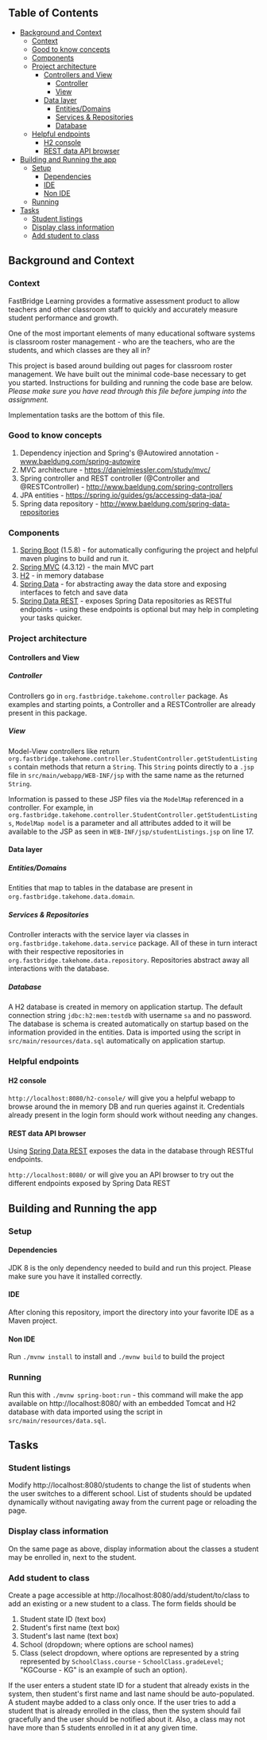 ## Table of Contents
- [Background and Context](#background-and-context)
  * [Context](#context)
  * [Good to know concepts](#good-to-know-concepts)
  * [Components](#components)
  * [Project architecture](#project-architecture)
    + [Controllers and View](#controllers-and-view)
      - [Controller](#controller)
      - [View](#view)
    + [Data layer](#data-layer)
      - [Entities/Domains](#entitiesdomains)
      - [Services & Repositories](#services--repositories)
      - [Database](#database)
  * [Helpful endpoints](#helpful-endpoints)
    + [H2 console](#h2-console)
    + [REST data API browser](#rest-data-api-browser)
- [Building and Running the app](#building-and-running-the-app)
  * [Setup](#setup)
    + [Dependencies](#dependencies)
    + [IDE](#ide)
    + [Non IDE](#non-ide)
  * [Running](#running)
- [Tasks](#tasks)
  * [Student listings](#student-listings)
  * [Display class information](#display-class-information)
  * [Add student to class](#add-student-to-class)
   
## Background and Context
### Context

FastBridge Learning provides a formative assessment product to allow teachers and other classroom staff to quickly and 
accurately measure student performance and growth. 

One of the most important elements of many educational software systems is classroom roster management - who are the 
teachers, who are the students, and which classes are they all in?

This project is based around building out pages for classroom roster management. We have built out the minimal code-base
necessary to get you started. Instructions for building and running the code base are below. *Please make sure you have
read through this file before jumping into the assignment.*

Implementation tasks are the bottom of this file.

### Good to know concepts

1. Dependency injection and Spring's @Autowired annotation - www.baeldung.com/spring-autowire
2. MVC architecture - https://danielmiessler.com/study/mvc/
3. Spring controller and REST controller (@Controller and @RESTController) - http://www.baeldung.com/spring-controllers
4. JPA entities - https://spring.io/guides/gs/accessing-data-jpa/
5. Spring data repository - http://www.baeldung.com/spring-data-repositories

### Components

1. [Spring Boot](https://projects.spring.io/spring-boot/) (1.5.8) - for automatically configuring the project and 
helpful maven plugins to build and run it.
2. [Spring MVC](https://projects.spring.io/spring-framework/) (4.3.12) - the main MVC part
3. [H2](http://www.h2database.com/html/main.html) - in memory database
4. [Spring Data](https://projects.spring.io/spring-data/) - for abstracting away the data store and exposing interfaces 
to fetch and save data
5. [Spring Data REST](https://projects.spring.io/spring-data-rest) - exposes Spring Data repositories as RESTful 
endpoints - using these endpoints is optional but may help in completing your tasks quicker.

### Project architecture

#### Controllers and View

##### Controller
Controllers go in `org.fastbridge.takehome.controller` package. As examples and starting points, a Controller and a 
RESTController are already present in this package.

##### View
Model-View controllers like return `org.fastbridge.takehome.controller.StudentController.getStudentListings` contain 
methods that return a `String`. This `String` points directly to a `.jsp` file in `src/main/webapp/WEB-INF/jsp` with the
 same name as the returned `String`. 
 
Information is passed to these JSP files via the `ModelMap` referenced in a controller. For example, in 
`org.fastbridge.takehome.controller.StudentController.getStudentListings`, `ModelMap model` is a parameter and all 
attributes added to it will be available to the JSP as seen in `WEB-INF/jsp/studentListings.jsp` on line 17.


#### Data layer

##### Entities/Domains

Entities that map to tables in the database are present in `org.fastbridge.takehome.data.domain`.

##### Services & Repositories

Controller interacts with the service layer via classes in `org.fastbridge.takehome.data.service` package. All of these 
in turn interact with their respective repositories in `org.fastbridge.takehome.data.repository`. Repositories abstract 
away all interactions with the database.

##### Database

A H2 database is created in memory on application startup. The default connection string `jdbc:h2:mem:testdb` with 
username `sa` and no password. The database is schema is created automatically on startup based on the information 
provided in the entities. Data is imported using the script in `src/main/resources/data.sql` automatically on 
application startup.

### Helpful endpoints

#### H2 console  
`http://localhost:8080/h2-console/` will give you a helpful webapp to browse around the in memory DB and run queries 
against it. Credentials already present in the login form should work without needing any changes.

#### REST data API browser
Using [Spring Data REST](https://projects.spring.io/spring-data-rest/) exposes the data in the database through RESTful 
endpoints.

`http://localhost:8080/` or  will give you an API browser to try out the different endpoints exposed by Spring Data REST

## Building and Running the app

### Setup

#### Dependencies
JDK 8 is the only dependency needed to build and run this project. Please make sure you have it installed correctly.

#### IDE
After cloning this repository, import the directory into your favorite IDE as a Maven project. 

#### Non IDE 
Run `./mvnw install` to install and `./mvnw build` to build the project

### Running
Run this with `./mvnw spring-boot:run` - this command will make the app available on 
http://localhost:8080/ with an embedded Tomcat and H2 database with data imported using the 
script in `src/main/resources/data.sql`.

## Tasks

### Student listings
Modify http://localhost:8080/students to change the list of students when the user switches to a different school. List 
of students should be updated dynamically without navigating away from the current page or reloading the page.

### Display class information
On the same page as above, display information about the classes a student may be enrolled in, next to the student.

### Add student to class
Create a page accessible at http://localhost:8080/add/student/to/class to add an existing or a new student to a class.
The form fields should be 
1. Student state ID (text box)
2. Student's first name (text box)
3. Student's last name (text box)
4. School (dropdown; where options are school names)
4. Class (select dropdown, where options are represented by a string represented by 
`SchoolClass.course` - `SchoolClass.gradeLevel`; "KGCourse - KG" is an example of such an option).

If the user enters a student state ID for a student that already exists in the system, then student's first name and 
last name should be auto-populated. A student maybe added to a class only once. If the user tries to add a student that 
is already enrolled in the class, then the system should fail gracefully and the user should be notified about it.
Also, a class may not have more than 5 students enrolled in it at any given time.